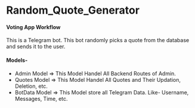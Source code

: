 # Random_Quote_Generator

#### Voting App Workflow

This is a Telegram bot. This bot randomly picks a quote from the database and sends it to the user.

#### Models- 
- Admin Model => This Model Handel All Backend Routes of Admin.
- Quotes Model => This Model Handel All Quotes and Their Updation, Deletion, etc.
- BotData Model => This Model store all Telegram Data. Like- Username, Messages, Time, etc.